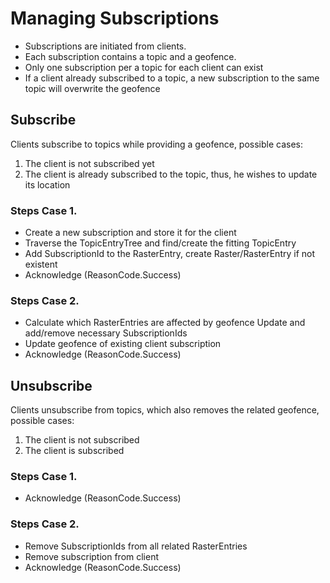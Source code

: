# Managing Subscriptions

- Subscriptions are initiated from clients.
- Each subscription contains a topic and a geofence.
- Only one subscription per a topic for each client can exist
- If a client already subscribed to a topic, a new subscription to the same topic will overwrite the geofence

## Subscribe

Clients subscribe to topics while providing a geofence, possible cases:
1. The client is not subscribed yet
2. The client is already subscribed to the topic, thus, he wishes to update its location

### Steps Case 1.
- Create a new subscription and store it for the client
- Traverse the TopicEntryTree and find/create the fitting TopicEntry
- Add SubscriptionId to the RasterEntry, create Raster/RasterEntry if not existent
- Acknowledge (ReasonCode.Success)

### Steps Case 2.
- Calculate which RasterEntries are affected by geofence Update and add/remove necessary SubscriptionIds
- Update geofence of existing client subscription
- Acknowledge (ReasonCode.Success)

## Unsubscribe

Clients unsubscribe from topics, which also removes the related geofence, possible cases:
1. The client is not subscribed
2. The client is subscribed

### Steps Case 1.
- Acknowledge (ReasonCode.Success)

### Steps Case 2.
- Remove SubscriptionIds from all related RasterEntries
- Remove subscription from client
- Acknowledge (ReasonCode.Success)
